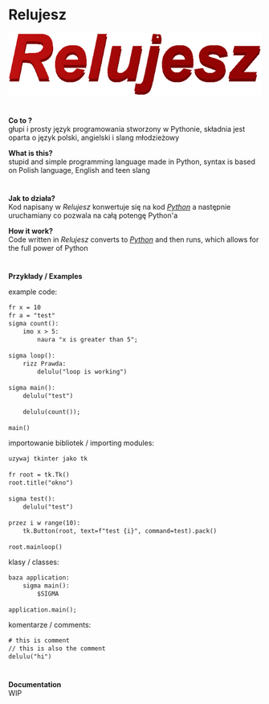 # Relujesz
<img src="logo.png">

#   
**Co to ?**<br> głupi i prosty język programowania stworzony w Pythonie, składnia jest oparta o język polski, angielski i slang młodzieżowy<br>

**What is this?**<br> stupid and simple programming language made in Python, syntax is based on Polish language, English and teen slang<br>
#   
**Jak to działa?**<br>Kod napisany w _Relujesz_ konwertuje się na kod _<a href="https://www.python.org/">Python</a>_ a następnie uruchamiany co pozwala na całą potengę Python'a<br>

**How it work?**<br>Code written in _Relujesz_ converts to _<a href="https://www.python.org/">Python</a>_ and then runs, which allows for the full power of Python<br>
#   
**Przykłady / Examples**<br>

example code:
```rel
fr x = 10
fr a = "test"
sigma count():
    imo x > 5:
        naura "x is greater than 5";

sigma loop():
    rizz Prawda:
        delulu("loop is working")

sigma main():
    delulu("test")

    delulu(count());

main()
```
importowanie bibliotek / importing modules:
```rel
uzywaj tkinter jako tk

fr root = tk.Tk()
root.title("okno")

sigma test():
    delulu("test")

przez i w range(10):
    tk.Button(root, text=f"test {i}", command=test).pack()

root.mainloop()
```
klasy / classes:
```
baza application:
    sigma main():
        $SIGMA

application.main();
```
komentarze / comments:
```
# this is comment
// this is also the comment
delulu("hi")
```
#   
**Documentation**<br>
WIP